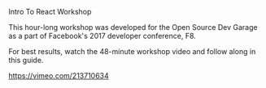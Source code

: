 Intro To React Workshop

This hour-long workshop was developed for the Open Source Dev Garage as a part of Facebook's 2017 developer conference, F8.

For best results, watch the 48-minute workshop video and follow along in this guide.

https://vimeo.com/213710634